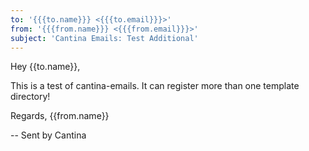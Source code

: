 ```yaml
---
to: '{{{to.name}}} <{{{to.email}}}>'
from: '{{{from.name}}} <{{{from.email}}}>'
subject: 'Cantina Emails: Test Additional'
---
```

Hey {{to.name}},

This is a test of cantina-emails. It can register more than one template directory!

Regards,
{{from.name}}

--
Sent by Cantina
